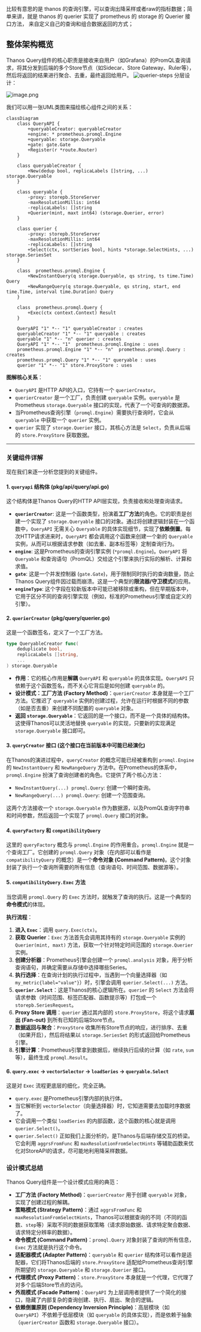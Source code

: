 比较有意思的是 thanos 的查询引擎，可以查询出降采样或者raw的指标数据；简单来讲，就是 thanos 的 querier 实现了 prometheus 的 storage 的 Querier 接口方法， 来自定义自己的查询和组合数据返回的方式；
## 整体架构概览

Thanos Query组件的核心职责是接收来自用户（如Grafana）的PromQL查询请求，将其分发到后端的多个Store节点（如Sidecar、Store Gateway、Ruler等），然后将返回的结果进行聚合、去重，最终返回给用户。
![querier-steps](https://thanos.io/tip/img/querier.svg)
分层设计：

![image.png](https://happychan.oss-cn-shenzhen.aliyuncs.com/picgo/20250819002647.png)


我们可以用一张UML类图来描绘核心组件之间的关系：

```mermaid
classDiagram
    class QueryAPI {
        +queryableCreator: queryableCreator
        +engine: * prometheus.promql.Engine
        +queryable: storage.Queryable
        +gate: gate.Gate
        +Register(r *route.Router)
    }

    class queryableCreator {
        +New(dedup bool, replicaLabels []string, ...) storage.Queryable
    }

    class queryable {
        -proxy: storepb.StoreServer
        -maxResolutionMillis: int64
        -replicaLabels: []string
        +Querier(mint, maxt int64) (storage.Querier, error)
    }

    class querier {
        -proxy: storepb.StoreServer
        -maxResolutionMillis: int64
        -replicaLabels: []string
        +Select(ctx, sortSeries bool, hints *storage.SelectHints, ...) storage.SeriesSet
    }

    class  prometheus.promql.Engine {
        +NewInstantQuery(q storage.Queryable, qs string, ts time.Time) Query
        +NewRangeQuery(q storage.Queryable, qs string, start, end time.Time, interval time.Duration) Query
    }

    class  prometheus.promql.Query {
        +Exec(ctx context.Context) Result
    }

    QueryAPI "1" *-- "1" queryableCreator : creates
    queryableCreator "1" *-- "1" queryable : creates
    queryable "1" *-- "n" querier : creates
    QueryAPI "1" *-- "1"  prometheus.promql.Engine : uses
    prometheus.promql.Engine "1" *-- "n"  prometheus.promql.Query : creates
    prometheus.promql.Query "1" *-- "1" queryable : uses
    querier "1" *-- "1" store.ProxyStore : uses
```

**图解核心关系**：

*   `QueryAPI` 是HTTP API的入口，它持有一个 `querierCreator`。
*   `querierCreator` 是一个工厂，负责创建 `queryable` 实例。`queryable` 是Prometheus `storage.Queryable` 接口的实现，代表了一个可查询的数据源。
*   当Prometheus查询引擎（`promql.Engine`）需要执行查询时，它会从 `queryable` 中获取一个 `querier` 实例。
*   `querier` 实现了 `storage.Querier` 接口，其核心方法是 `Select`，负责从后端的 `store.ProxyStore` 获取数据。

---

### 关键组件详解

现在我们来逐一分析您提到的关键组件。

#### 1. `queryapi` 结构体 (pkg/api/query/api.go)

这个结构体是Thanos Query的HTTP API层实现，负责接收和处理查询请求。

*   **`querierCreator`**: 这是一个函数类型，扮演着**工厂方法**的角色。它的职责是创建一个实现了 `storage.Queryable` 接口的对象。通过将创建逻辑封装在一个函数中，`QueryAPI` 无需关心 `Queryable` 的具体实现细节，实现了**依赖倒置**。每次HTTP请求进来时，`QueryAPI` 都会调用这个函数来创建一个新的 `Queryable` 实例，从而可以根据请求参数（如去重、副本标签等）定制查询行为。
*   **`engine`**: 这是Prometheus的查询引擎实例 (`*promql.Engine`)。`QueryAPI` 将 `Queryable` 和查询语句（PromQL）交给这个引擎来执行实际的解析、计算和求值。
*   **`gate`**: 这是一个并发控制器 (`gate.Gate`)，用于限制同时执行的查询数量，防止Thanos Query组件因过载而崩溃。这是一个典型的**限流器/守卫模式**的应用。
*   **`engineType`**: 这个字段在较新版本中可能已被移除或重构，但在早期版本中，它用于区分不同的查询引擎实现（例如，标准的Prometheus引擎或自定义的引擎）。

#### 2. `querierCreator` (pkg/query/querier.go)

这是一个函数签名，定义了一个工厂方法。

```go
type QueryableCreator func(
    deduplicate bool,
    replicaLabels []string,
    ...
) storage.Queryable
```

*   **作用**：它的核心作用是**解耦** `QueryAPI` 和 `queryable` 的具体实现。`QueryAPI` 只依赖于这个函数签名，而不关心它背后是如何创建 `queryable` 的。
*   **设计模式：工厂方法 (Factory Method)**：`querierCreator` 本身就是一个工厂方法。它推迟了 `queryable` 实例的创建过程，允许在运行时根据不同的参数（如是否去重）来创建不同配置的 `queryable` 对象。
*   **返回 `storage.Queryable`**：它返回的是一个接口，而不是一个具体的结构体。这使得Thanos可以灵活地替换 `queryable` 的实现，只要新的实现满足 `storage.Queryable` 接口即可。

#### 3. `queryCreator` 接口 (这个接口在当前版本中可能已经演化)

在Thanos的演进过程中，`queryCreator` 的概念可能已经被重构到 `promql.Engine` 的 `NewInstantQuery` 和 `NewRangeQuery` 方法中。在Prometheus的体系中，`promql.Engine` 扮演了查询创建者的角色。它提供了两个核心方法：

*   `NewInstantQuery(...) promql.Query`: 创建一个瞬时查询。
*   `NewRangeQuery(...) promql.Query`: 创建一个范围查询。

这两个方法接收一个 `storage.Queryable` 作为数据源，以及PromQL查询字符串和时间参数，然后返回一个实现了 `promql.Query` 接口的对象。

#### 4. `queryFactory` 和 `compatibilityQuery`

这里的 `queryFactory` 概念与 `promql.Engine` 的作用重合。`promql.Engine` 就是一个查询工厂。它创建的 `promql.Query` 对象（在内部可以看作是 `compatibilityQuery` 的概念）是一个**命令对象 (Command Pattern)**。这个对象封装了执行一个查询所需要的所有信息（查询语句、时间范围、数据源等）。

#### 5. `compatibilityQuery.Exec` 方法

当您调用 `promql.Query` 的 `Exec` 方法时，就触发了查询的执行。这是一个典型的**命令模式**的体现。

**执行流程**：

1.  **进入 `Exec`**：调用 `query.Exec(ctx)`。
2.  **获取 Querier**：`Exec` 方法首先会调用其持有的 `storage.Queryable` 实例的 `Querier(mint, maxt)` 方法，获取一个针对特定时间范围的 `storage.Querier` 实例。
3.  **创建分析器**：Prometheus引擎会创建一个 `promql.analysis` 对象，用于分析查询语句，并确定需要从存储中选择哪些Series。
4.  **执行选择**：在查询计划的执行过程中，当遇到一个向量选择器（如 `my_metric{label="value"}`）时，引擎会调用 `querier.Select(...)` 方法。
5.  **`querier.Select`**：这是Thanos的核心逻辑所在。`querier` 的 `Select` 方法会将请求参数（时间范围、标签匹配器、函数提示等）打包成一个 `storepb.SeriesRequest`。
6.  **Proxy Store 调用**：`querier` 通过其内部的 `store.ProxyStore`，将这个请求**扇出 (Fan-out)** 到所有已知的后端Store节点。
7.  **数据返回与聚合**：`ProxyStore` 收集所有Store节点的响应，进行排序、去重（如果开启），然后将结果以 `storage.SeriesSet` 的形式返回给Prometheus引擎。
8.  **引擎计算**：Prometheus引擎拿到数据后，继续执行后续的计算（如 `rate`, `sum` 等），最终生成 `promql.Result`。

#### 6. `query.exec` -> `vectorSelector` -> `loadSeries` -> `queryable.Select`

这是对 `Exec` 流程更底层的细化，完全正确。

*   `query.exec` 是Prometheus引擎内部的执行体。
*   当它解析到 `vectorSelector`（向量选择器）时，它知道需要去加载时序数据了。
*   它会调用一个类似 `loadSeries` 的内部函数，这个函数的核心就是调用 `querier.Select()`。
*   `querier.Select()` 正如我们上面分析的，是Thanos与后端存储交互的桥梁。它会利用 `aggrsFromFunc` 和 `maxResolutionFromSelectHints` 等辅助函数来优化对StoreAPI的请求，尽可能地利用降采样数据。

### 设计模式总结

Thanos Query组件是一个设计模式应用的典范：

*   **工厂方法 (Factory Method)**：`querierCreator` 用于创建 `queryable` 对象，实现了创建过程的解耦。
*   **策略模式 (Strategy Pattern)**：通过 `aggrsFromFunc` 和 `maxResolutionFromSelectHints`，Thanos可以根据查询的不同（不同的函数、`step`等）采取不同的数据获取策略（请求原始数据、请求特定聚合数据、请求特定分辨率的数据）。
*   **命令模式 (Command Pattern)**：`promql.Query` 对象封装了查询的所有信息，`Exec` 方法就是执行这个命令。
*   **适配器模式 (Adapter Pattern)**：`queryable` 和 `querier` 结构体可以看作是适配器，它们将Thanos后端的 `store.ProxyStore` 适配给Prometheus查询引擎所期望的 `storage.Queryable` 和 `storage.Querier` 接口。
*   **代理模式 (Proxy Pattern)**：`store.ProxyStore` 本身就是一个代理，它代理了对多个后端Store节点的访问。
*   **外观模式 (Facade Pattern)**：`QueryAPI` 为上层调用者提供了一个简化的接口，隐藏了内部复杂的查询创建、执行、扇出、聚合的逻辑。
*   **依赖倒置原则 (Dependency Inversion Principle)**：高层模块（如 `QueryAPI`）不依赖于低层模块（如 `queryable` 的具体实现），而是依赖于抽象（`querierCreator` 函数和 `storage.Queryable` 接口）。
